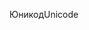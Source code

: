 <span data-ttu-id="87b85-101">Юникод</span><span class="sxs-lookup"><span data-stu-id="87b85-101">Unicode</span></span>